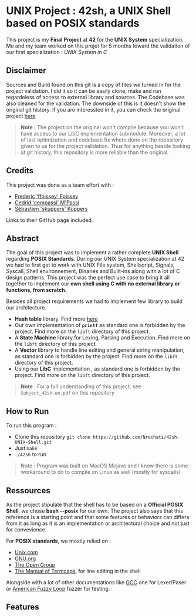 # UNIX Project : 42sh, a UNIX Shell based on POSIX standards

This project is my **Final Project** at **42** for the **UNIX System** specialization. Me and my team worked on this projet for 5 months toward the validation of our first specialization : *UNIX System in C*

## Disclaimer

Sources and Build found on this git is a copy of files we turned in for the project validation. I did it so it can be easily clone, make and run regardeless of access to external library and sources. The Codebase was also cleaned for the validation. The downside of this is it doesn't show the original git history. If you are interessted in it, you can check the original project [here](https://github.com/Nrechati/42sh)

> **Note :** The project on the original won't compile because you won't have access to our LibC implementation submodule. Moreover, a lot of last optimization and codebase fix where done on the repository given to us for the project validation. Thus for anything beside looking at git history, this repository is more reliable than the original.

## Credits

This project was done as a team effort with :
- [Frederic 'ffoissey' Foissey](https://github.com/ffoissey)
- [Cedrid 'cempassi' M'Passi](https://github.com/cempassi)
- [Sébastien 'skuppers' Küppers](https://github.com/skuppers)

Links to their GitHub page included.

## Abstract

The goal of this project was to implement a rather complete **UNIX Shell** regarding **POSIX Standards**. During our UNIX System specialization at 42 we had to first get to work with UNIX File system, Shellscript, Signals, Syscall, Shell environnement, Binaries and Built-ins along with a lot of C design patterns. This project was the perfect use case to bring it all together to implement our **own shell using C with no external library or functions, from scratch**.

Besides all project requirements we had to implement few library to build our architecture.
- **Hash table** library. Find more [here](https://github.com/Nrechati/HashMap)
- Our own implementation of **`printf`** as standard one is forbidden by the project. Find more on the `libft` directory of this project.
- A **State Machine** library for Lexing, Parsing and Execution. Find more on the `libft` directory of this project.
- A **Vector** library to handle line editing and general string manipulation, as standard one is forbidden by the project. Find more on the `libft` directory of this project.
- Using our **LibC** implementation , as standard one is forbidden by the project. Find more on the `libft` directory of this project.

> **Note** : For a full understanding of this project, see `Subject_42sh.en.pdf` on this repository

## How to Run

To run this program :

- Clone this repository `git clone https://github.com/Nrechati/42sh-UNIX-Shell.git`
- Just `make`
- `./42sh` to run

>Note : Program was built on MacOS Mojave and I know there is some workaround to do to compile on Linux as well (mostly for syscalls)

## Ressources

As the project stipulate that the shell has to be based on a **Official POSIX Shell**, we chose **bash --posix** for our own. The project also says that this reference is a starting point and that some features or behaviors can differs from it as long as it is an implementation or architectural choice and not just for convevience.

For **POSIX standards**, we mostly relied on :
- [Unix.com](https://www.unix.com/)
- [GNU.org](https://www.gnu.org/)
- [The Open Group](https://publications.opengroup.org/)
- [The Manual of Termcaps](https://www.gnu.org/software/termutils/manual/termcap-1.3/html_mono/termcap.html), for line editing in the shell

Alongside with a lot of other documentations like [GCC](https://gcc.gnu.org/onlinedocs/) one for Lexer/Paser or [American Fuzzy Loop](http://lcamtuf.coredump.cx/afl/) fuzzer for testing.

## Features


